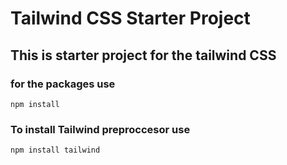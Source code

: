 # Tailwind CSS Starter Project
## This is starter project for the tailwind CSS

### for the packages use

`npm install`

### To install Tailwind preproccesor use 
`npm install tailwind`





